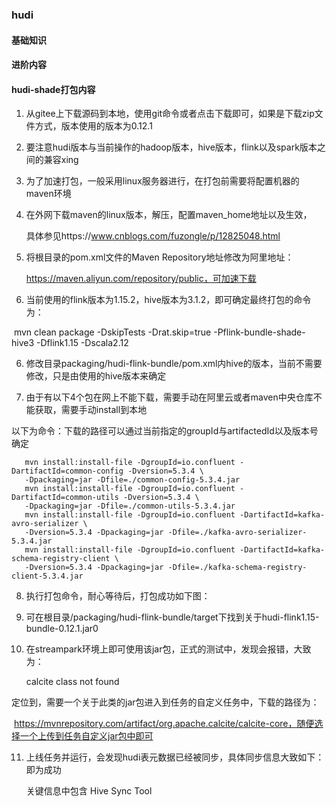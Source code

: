 ### hudi

#### 基础知识

#### 进阶内容

#### hudi-shade打包内容

1. 从gitee上下载源码到本地，使用git命令或者点击下载即可，如果是下载zip文件方式，版本使用的版本为0.12.1
1. 要注意hudi版本与当前操作的hadoop版本，hive版本，flink以及spark版本之间的兼容xing

2. 为了加速打包，一般采用linux服务器进行，在打包前需要将配置机器的maven环境

3. 在外网下载maven的linux版本，解压，配置maven_home地址以及生效，

   具体参见https://www.cnblogs.com/fuzongle/p/12825048.html

4. 将根目录的pom.xml文件的Maven Repository地址修改为阿里地址：

   https://maven.aliyun.com/repository/public，可加速下载

5. 当前使用的flink版本为1.15.2，hive版本为3.1.2，即可确定最终打包的命令为：

​       mvn clean package -DskipTests -Drat.skip=true -Pflink-bundle-shade-hive3  -Dflink1.15 -Dscala2.12

6. 修改目录packaging/hudi-flink-bundle/pom.xml内hive的版本，当前不需要修改，只是由使用的hive版本来确定

7. 由于有以下4个包在网上不能下载，需要手动在阿里云或者maven中央仓库不能获取，需要手动install到本地

​       以下为命令：下载的路径可以通过当前指定的groupId与artifactedId以及版本号确定

```Shell
   mvn install:install-file -DgroupId=io.confluent -DartifactId=common-config -Dversion=5.3.4 \
   -Dpackaging=jar -Dfile=./common-config-5.3.4.jar
   mvn install:install-file -DgroupId=io.confluent -DartifactId=common-utils -Dversion=5.3.4 \
   -Dpackaging=jar -Dfile=./common-utils-5.3.4.jar
   mvn install:install-file -DgroupId=io.confluent -DartifactId=kafka-avro-serializer \
   -Dversion=5.3.4 -Dpackaging=jar -Dfile=./kafka-avro-serializer-5.3.4.jar
   mvn install:install-file -DgroupId=io.confluent -DartifactId=kafka-schema-registry-client \
   -Dversion=5.3.4 -Dpackaging=jar -Dfile=./kafka-schema-registry-client-5.3.4.jar
```

8. 执行打包命令，耐心等待后，打包成功如下图：

9. 可在根目录/packaging/hudi-flink-bundle/target下找到关于hudi-flink1.15-bundle-0.12.1.jar0

10. 在streampark环境上即可使用该jar包，正式的测试中，发现会报错，大致为：

    calcite class not found 

​       定位到，需要一个关于此类的jar包进入到任务的自定义任务中，下载的路径为：

​       https://mvnrepository.com/artifact/org.apache.calcite/calcite-core，随便选择一个上传到任务自定义jar包中即可

11. 上线任务并运行，会发现hudi表元数据已经被同步，具体同步信息大致如下：即为成功

    关键信息中包含 Hive Sync Tool
